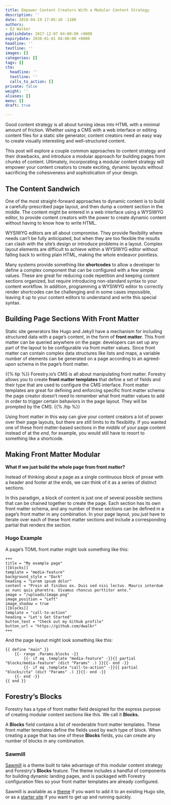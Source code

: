 ```yaml
---
title: Empower Content Creators With a Modular Content Strategy
description: ''
date: 2018-04-19 17:05:10 -1100
authors:
- DJ Walker
publishdate: 2017-12-07 04:00:00 +0000
expirydate: 2030-01-01 04:00:00 +0000
headline: ''
textline: ''
images: []
categories: []
tags: []
cta:
  headline: ''
  textline: ''
  calls_to_action: []
private: false
weight: ''
aliases: []
menu: []
draft: true

---
```

Good content strategy is all about turning ideas into HTML with a minimal amount of friction. Whether using a CMS with a web interface or editing content files for a static site generator, content creators need an easy way to create visually interesting and well-structured content.

This post will explore a couple common approaches to content strategy and their drawbacks, and introduce a modular approach for building pages from chunks of content. Ultimately, incorporating a modular content strategy will empower your content creators to create exciting, dynamic layouts without sacrificing the cohesiveness and sophistication of your design.

## The Content Sandwich

One of the most straight-forward approaches to dynamic content is to build a carefully-prescribed page layout, and then dump a content section in the middle. The content might be entered in a web interface using a WYSIWYG editor, to provide content creators with the power to create dynamic content without having to know how to write HTML.

WYSIWYG editors are all about compromise. They provide flexibility where needs can’t be fully anticipated, but when they are too flexible the results can clash with the site’s design or introduce problems in a layout. Complex layout elements are difficult to achieve within a WYSIWYG editor without falling back to writing plain HTML, making the whole endeavor pointless.

Many systems provide something like **shortcodes** to allow a developer to define a complex component that can be configured with a few simple values. These are great for reducing code repetition and keeping content sections organized, but require introducing non-standard syntax to your content workflow. In addition, programming a WYSIWYG editor to correctly render shortcodes can be challenging and in some cases impossible, leaving it up to your content editors to understand and write this special syntax.


## Building Page Sections With Front Matter

Static site generators like Hugo and Jekyll have a mechanism for including structured data with a page’s content, in the form of **front matter**. This front matter can be queried anywhere on the page: developers can set up any part of the layout to be configurable via front matter values. Since front matter can contain complex data structures like lists and maps, a variable number of elements can be generated on a page according to an agreed-upon schema in the page’s front matter.

{{% tip %}}
Forestry.io’s CMS is all about manipulating front matter. Forestry allows you to create **front matter templates** that define a set of fields and their type that are used to configure the CMS interface. Front matter templates are great for defining and enforcing specific front matter schema: the page creator doesn’t need to remember what front matter values to add in order to trigger certain behaviors in the page layout. They will be prompted by the CMS.
{{% /tip %}}

Using front matter in this way can give your content creators a lot of power over their page layouts, but there are still limits to its flexibility. If you wanted one of these front matter-based sections in the *middle* of your page content instead of at the *end*, for example, you would still have to resort to something like a shortcode.

## Making Front Matter Modular

**What if we just build the whole page from front matter?**

Instead of thinking about a page as a single continuous block of prose with a header and footer at the ends, we can think of it as a series of distinct sections.

In this paradigm, a block of content is just one of several possible sections that can be chained together to create the page. Each section has its own front matter schema, and any number of these sections can be defined in a page’s front matter in any combination. In your page layout, you just have to iterate over each of these front matter sections and include a corresponding partial that renders the section.

### Hugo Example

A page’s TOML front matter might look something like this:


    +++
    title = "My example page"
    [[blocks]]
    template = "media-feature"
    background_style = "Dark"
    heading = "Lorem ipsum dolor"
    content = "Proin at finibus ex. Duis sed nisi lectus. Mauris interdum ac nunc quis pharetra. Vivamus rhoncus porttitor ante."
    image = "/uploads/image.png"
    image_position = "Left"
    image_shadow = true
    [[blocks]]
    template = "call-to-action"
    heading = "Let's Get Started"
    button_text = "Check out my Github profile"
    button_url = "https://github.com/dwalkr"
    +++

And the page layout might look something like this:


    {{ define "main" }}
        {{- range .Params.blocks -}}
            {{- if eq .template "media-feature" -}}{{ partial "blocks/media-feature" (dict "Params" .) }}{{- end -}}
            {{- if eq .template "call-to-action" -}}{{ partial "blocks/cta" (dict "Params" .) }}{{- end -}}
        {{- end -}}
    {{ end }}


## Forestry’s Blocks

Forestry has a type of front matter field designed for the express purpose of creating modular content sections like this. We call it **Blocks.**

A **Blocks** field contains a list of reorderable front matter templates. These front matter templates define the fields used by each type of block. When creating a page that has one of these **Blocks** fields, you can create any number of blocks in any combination.

### Sawmill

[Sawmill](https://dwalkr.github.io/sawmill/) is a theme built to take advantage of this modular content strategy and Forestry's **Blocks** feature. The theme includes a handful of components for building dynamic landing pages, and is packaged with Forestry configuration files so your front matter templates are already configured.

Sawmill is available as a [theme](https://github.com/dwalkr/sawmill) if you want to add it to an existing Hugo site, or as a [starter site](https://github.com/dwalkr/sawmill-starter) if you want to get up and running quickly.


<!--% create_site_button
    repo="https://github.com/dwalkr/sawmill-starter.git"
    branch="master"
    engineName="hugo"
    engineVersion="0.37.1"
    forkName="sawmill-starter"
    heading="Edit this site in Forestry"
    linkText="Open in Forestry" %-->